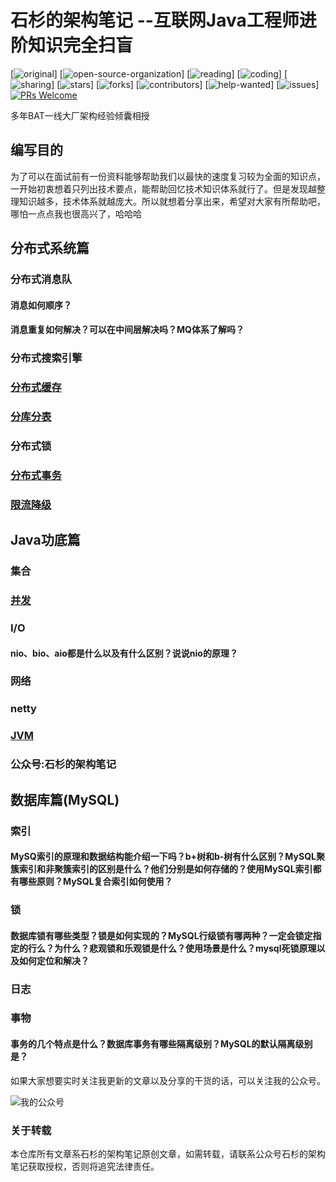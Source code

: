 # 石杉的架构笔记 --互联网Java工程师进阶知识完全扫盲

[![original](https://badgen.net/badge/original/%E4%B8%AD%E5%8D%8E%E7%9F%B3%E6%9D%89/orange)]
[![open-source-organization](https://badgen.net/badge/organization/join%20us/138c7b)]
[![reading](https://badgen.net/badge/books/read%20together/cyan)]
[![coding](https://badgen.net/badge/leetcode/coding%20together/cyan)]
[![sharing](https://badgen.net/badge/readers/share%20together/cyan)]
[![stars](https://badgen.net/github/stars/doocs/wulimax/reactApp)]
[![forks](https://badgen.net/github/forks/wulimax/reactApp)]
[![contributors](https://badgen.net/github/contributors/wulimax/reactApp)]
[![help-wanted](https://badgen.net/github/label-issues/wulimax/reactApp/help%20wanted/open)]
[![issues](https://badgen.net/github/open-issues/wulimax/reactApp)]
[![PRs Welcome](https://badgen.net/badge/PRs/welcome/green)](http://makeapullrequest.com)

多年BAT一线大厂架构经验倾囊相授





## 编写目的

为了可以在面试前有一份资料能够帮助我们以最快的速度复习较为全面的知识点，一开始初衷想着只列出技术要点，能帮助回忆技术知识体系就行了。但是发现越整理知识越多，技术体系就越庞大。所以就想着分享出来，希望对大家有所帮助吧，哪怕一点点我也很高兴了，哈哈哈


## 分布式系统篇

###	分布式消息队
#### 消息如何顺序？
#### 消息重复如何解决？可以在中间层解决吗？MQ体系了解吗？

### 分布式搜索引擎
### [分布式缓存](https://github.com/wulimax/reactApp/blob/master/docs/DistributedCache/README.md) 

### [分库分表](https://github.com/wangjianfengnb/reactApp/tree/database-sharding/docs/DatabaseSharding)
### 分布式锁 
### [分布式事务](https://github.com/wulimax/reactApp/blob/master/docs/DistributedTransaction/README.md)
### [限流降级](https://github.com/wulimax/reactApp/blob/master/docs/RateLimit/README.md)



## Java功底篇
### 集合
### [并发](https://github.com/wulimax/reactApp/blob/master/docs/DataConcurrent/README.md)

### I/O
#### nio、bio、aio都是什么以及有什么区别？说说nio的原理？

### 网络
### netty

### [JVM](https://github.com/wulimax/reactApp/blob/master/docs/ZhJVM/README.md)


### 公众号:石杉的架构笔记


## 数据库篇(MySQL)
### 索引
#### MySQ索引的原理和数据结构能介绍一下吗？b+树和b-树有什么区别？MySQL聚簇索引和非聚簇索引的区别是什么？他们分别是如何存储的？使用MySQL索引都有哪些原则？MySQL复合索引如何使用？
### 锁
#### 数据库锁有哪些类型？锁是如何实现的？MySQL行级锁有哪两种？一定会锁定指定的行么？为什么？悲观锁和乐观锁是什么？使用场景是什么？mysql死锁原理以及如何定位和解决？
### 日志
### 事物
#### 事务的几个特点是什么？数据库事务有哪些隔离级别？MySQL的默认隔离级别是？

如果大家想要实时关注我更新的文章以及分享的干货的话，可以关注我的公众号。

![我的公众号](https://github.com/wulimax/reactApp/blob/master/docs/PublicImage/shishan100.jpg)


### 关于转载
本仓库所有文章系石杉的架构笔记原创文章，如需转载，请联系公众号石杉的架构笔记获取授权，否则将追究法律责任。








